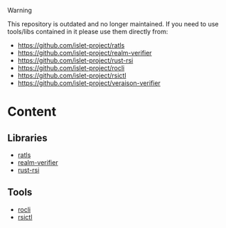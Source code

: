 > [!WARNING]
> This repository is outdated and no longer maintained.
> If you need to use tools/libs contained in it please use them directly from:

  * https://github.com/islet-project/ratls
  * https://github.com/islet-project/realm-verifier
  * https://github.com/islet-project/rust-rsi
  * https://github.com/islet-project/rocli
  * https://github.com/islet-project/rsictl
  * https://github.com/islet-project/veraison-verifier

# Content

## Libraries

  * [ratls](lib/ratls)
  * [realm-verifier](lib/realm-verifier)
  * [rust-rsi](lib/rust-rsi)

## Tools

  * [rocli](tools/rocli)
  * [rsictl](tools/rsictl)
